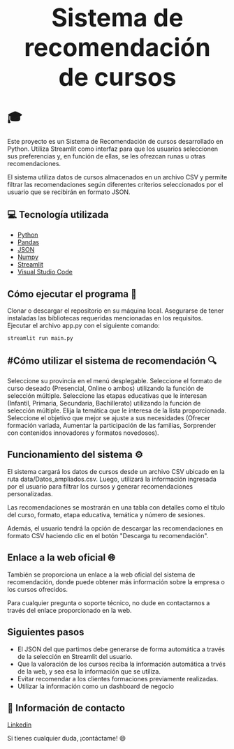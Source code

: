 

**<h1 align="center">Sistema de recomendación de cursos</h1>** :mortar_board:
===========================================================================


Este proyecto es un Sistema de Recomendación de cursos desarrollado en Python. Utiliza Streamlit como interfaz para que los usuarios seleccionen sus preferencias y, en función de ellas, se les ofrezcan runas u otras recomendaciones. 

El sistema utiliza datos de cursos almacenados en un archivo CSV y permite filtrar las recomendaciones según diferentes criterios seleccionados por el usuario que se recibirán en formato JSON.

💻 **Tecnología utilizada**
-----------------------------------------

- [Python](https://docs.python.org/3.7/l)
- [Pandas](https://pandas.pydata.org/)
- [JSON](https://www.json.org/json-es.html)
- [Numpy](https://numpy.org/)
- [Streamlit](https://docs.streamlit.io/)
- [Visual Studio Code](https://code.visualstudio.com/)

**Cómo ejecutar el programa** :rocket:
-----------------------------------------

Clonar o descargar el repositorio en su máquina local.
Asegurarse de tener instaladas las bibliotecas requeridas mencionadas en los requisitos.
Ejecutar el archivo app.py con el siguiente comando:
    
    streamlit run main.py

**#Cómo utilizar el sistema de recomendación** :mag:
----------------------------------------------------

Seleccione su provincia en el menú desplegable.
Seleccione el formato de curso deseado (Presencial, Online o ambos) utilizando la función de selección múltiple.
Seleccione las etapas educativas que le interesan (Infantil, Primaria, Secundaria, Bachillerato) utilizando la función de selección múltiple.
Elija la temática que le interesa de la lista proporcionada.
Seleccione el objetivo que mejor se ajuste a sus necesidades (Ofrecer formación variada, Aumentar la participación de las familias, Sorprender con contenidos innovadores y formatos novedosos).


**Funcionamiento del sistema** :gear:
-------------------------------------

El sistema cargará los datos de cursos desde un archivo CSV ubicado en la ruta data/Datos_ampliados.csv. Luego, utilizará la información ingresada por el usuario para filtrar los cursos y generar recomendaciones personalizadas.

Las recomendaciones se mostrarán en una tabla con detalles como el título del curso, formato, etapa educativa, temática y número de sesiones.

Además, el usuario tendrá la opción de descargar las recomendaciones en formato CSV haciendo clic en el botón "Descarga tu recomendación".

**Enlace a la web oficial** :globe_with_meridians:
--------------------------------

También se proporciona un enlace a la web oficial del sistema de recomendación, donde puede obtener más información sobre la empresa o los cursos ofrecidos.

Para cualquier pregunta o soporte técnico, no dude en contactarnos a través del enlace proporcionado en la web. 

**Siguientes pasos**
-----------------------
- El JSON del que partimos debe generarse de forma automática a través de la selección en Streamlit del usuario.
- Que la valoración de los cursos reciba la información automática a trvés de la web, y sea esa la información que se utiliza.
- Evitar recomendar a los clientes formaciones previamente realizadas.
- Utilizar la información como un dashboard de negocio

:incoming_envelope: **Información de contacto**
-------------------------------------
[Linkedin](www.linkedin.com/in/herminiapr-data-analist-product-manager)

Si tienes cualquier duda, ¡contáctame! :smile: